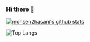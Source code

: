 ### Hi there 👋

[![mohsen2hasani's github stats](https://github-readme-stats.vercel.app/api?username=mohsen2hasani&count_private=true&theme=flag-india)](https://github.com/mohsen2hasani)

![Top Langs](https://github-readme-stats.vercel.app/api/top-langs/?username=mohsen2hasani&hide=TeX&layout=compact&count_private=true&theme=flag-india)
